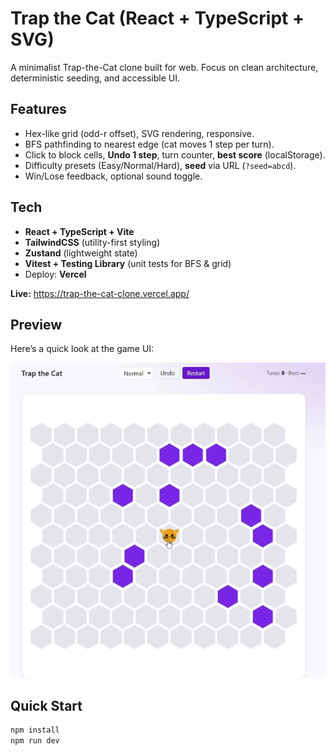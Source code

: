 # Trap the Cat (React + TypeScript + SVG)

A minimalist Trap-the-Cat clone built for web. Focus on clean architecture, deterministic seeding, and accessible UI.

## Features
- Hex-like grid (odd-r offset), SVG rendering, responsive.
- BFS pathfinding to nearest edge (cat moves 1 step per turn).
- Click to block cells, **Undo 1 step**, turn counter, **best score** (localStorage).
- Difficulty presets (Easy/Normal/Hard), **seed** via URL (`?seed=abcd`).
- Win/Lose feedback, optional sound toggle.

## Tech
- **React + TypeScript + Vite**
- **TailwindCSS** (utility-first styling)
- **Zustand** (lightweight state)
- **Vitest + Testing Library** (unit tests for BFS & grid)
- Deploy: **Vercel**

**Live:** https://trap-the-cat-clone.vercel.app/

## Preview

Here’s a quick look at the game UI:

![Trap the Cat Demo](src/assets/demo.gif)

## Quick Start
```bash
npm install
npm run dev
